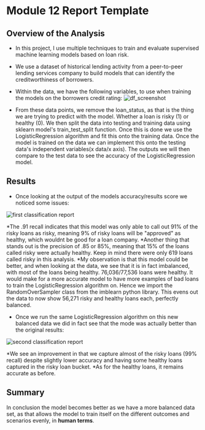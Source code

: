 # Module 12 Report Template

## Overview of the Analysis

* In this project, I use multiple techniques to train and evaluate supervised machine learning models based on loan risk.
*  We use a dataset of historical lending activity from a peer-to-peer lending services company to build models that can identify the creditworthiness of borrowers.
* Within the data, we have the following variables, to use when training the models on the borrowers credit rating:
![df_screenshot](https://github.com/eemahazion/credit-risk-classification/assets/124013416/4a73e782-8179-4067-91d6-02dd903072cb)


* From these data points, we remove the loan_status, as that is the thing we are trying to predict with the model. Whether a loan is risky (1) or healthy (0). We then split the data into testing and training data using sklearn model's train_test_split function. Once this is done we use the LogisticRegression algorithm and fit this onto the training data. Once the model is trained on the data we can implement this onto the testing data's independent variables(x data/x axis). The outputs we will then compare to the test data to see the accuracy of the LogisticRegression model.

## Results
* Once looking at the output of the models accuracy/results score we noticed some issues:

![first classification report](https://github.com/eemahazion/credit-risk-classification/assets/124013416/106650ba-11cf-46c9-ac45-0507d98fbe23)

*The .91 recall indicates that this model was only able to call out 91% of the risky loans as risky, meaning 9% of risky loans will be "approved" as healthy, which wouldnt be good for a loan company.
*Another thing that stands out is the precision of .85 or 85%, meaning that 15% of the loans called risky were actually healthy. Keep in mind there were only 619 loans called risky in this analysis.
*My observation is that this model could be better, and when looking at the data, we see that it is in fact imbalanced, with most of the loans being healthy. 76,036/77,536 loans were healthy. It would make for a more accurate model to have more examples of bad loans to train the LogisticRegression algorithm on.
  Hence we import the RandomOverSampler class from the imblearn python library. This evens out the data to now show 56,271 risky and healthy loans each, perfectly balanced.
  
* Once we run the same LogisticRegression algorithm on this new balanced data we did in fact see that the mode was actually better than the original results:
  
 ![second classification report](https://github.com/eemahazion/credit-risk-classification/assets/124013416/7764c685-82bc-4ffb-9755-f25991ea171d)


*We see an improvement in that we capture almost of the risky loans (99% recall) despite slightly lower accuracy and having some healthy loans captured in the risky loan bucket.
*As for the healthy loans, it remains accurate as before.


## Summary
In conclusion the model becomes better as we have a more balanced data set, as that allows the model to train itself on the different outcomes and scenarios evenly, in **human terms**.

